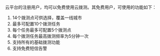 云平台的注册用户，均可以免费使用云拨测。其免费用户，可使用的功能如下：

1) 14个拨测点可供选择，覆盖一线城市
2) 最多可配置10个拨测任务
3) 每个任务最多可配置5个拨测点
4) 每个拨测任务最高拨测频率为5分钟一次
5) 支持所有的基础拨测功能
6) 支持免费短信告警